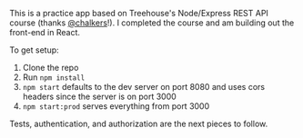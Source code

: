 This is a practice app based on Treehouse's Node/Express REST API course (thanks [@chalkers](www.twitter.com/chalkers)!). I completed the course and am building out the front-end in React. 

To get setup:
1. Clone the repo 
2. Run ```npm install``` 
3. ```npm start``` defaults to the dev server on port 8080 and uses cors headers since the server is on port 3000
4. ```npm start:prod``` serves everything from port 3000

Tests, authentication, and authorization are the next pieces to follow. 